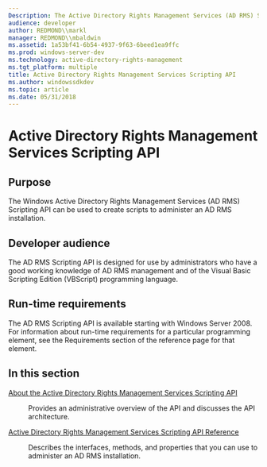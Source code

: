 ```yaml
---
Description: The Active Directory Rights Management Services (AD RMS) Scripting API can be used to create scripts to administer an AD RMS installation.
audience: developer
author: REDMOND\\markl
manager: REDMOND\\mbaldwin
ms.assetid: 1a53bf41-6b54-4937-9f63-6beed1ea9ffc
ms.prod: windows-server-dev
ms.technology: active-directory-rights-management
ms.tgt_platform: multiple
title: Active Directory Rights Management Services Scripting API
ms.author: windowssdkdev
ms.topic: article
ms.date: 05/31/2018
---
```


# Active Directory Rights Management Services Scripting API

## Purpose

The Windows Active Directory Rights Management Services (AD RMS) Scripting API can be used to create scripts to administer an AD RMS installation.

## Developer audience

The AD RMS Scripting API is designed for use by administrators who have a good working knowledge of AD RMS management and of the Visual Basic Scripting Edition (VBScript) programming language.

## Run-time requirements

The AD RMS Scripting API is available starting with Windows Server 2008. For information about run-time requirements for a particular programming element, see the Requirements section of the reference page for that element.

## In this section

<dl> <dt>

[About the Active Directory Rights Management Services Scripting API](about-the-active-directory-rights-management-services-scripting-api.md)
</dt> <dd>

Provides an administrative overview of the API and discusses the API architecture.

</dd> <dt>

[Active Directory Rights Management Services Scripting API Reference](active-directory-rights-management-services-scripting-api-reference.md)
</dt> <dd>

Describes the interfaces, methods, and properties that you can use to administer an AD RMS installation.

</dd> </dl>

 

 



